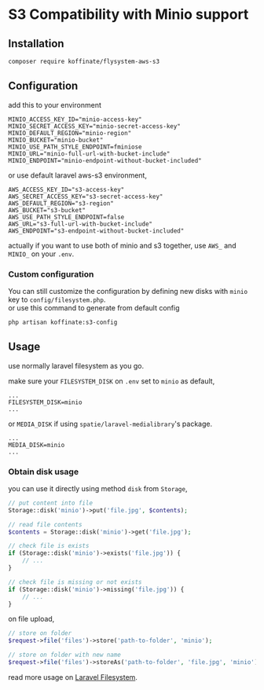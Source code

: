 # S3 Compatibility with Minio support 

## Installation
```bash
composer require koffinate/flysystem-aws-s3
```

## Configuration
add this to your environment
```dotenv
MINIO_ACCESS_KEY_ID="minio-access-key"
MINIO_SECRET_ACCESS_KEY="minio-secret-access-key"
MINIO_DEFAULT_REGION="minio-region"
MINIO_BUCKET="minio-bucket"
MINIO_USE_PATH_STYLE_ENDPOINT=fminiose
MINIO_URL="minio-full-url-with-bucket-include"
MINIO_ENDPOINT="minio-endpoint-without-bucket-included"
```
or use default laravel aws-s3 environment,
```dotenv
AWS_ACCESS_KEY_ID="s3-access-key"
AWS_SECRET_ACCESS_KEY="s3-secret-access-key"
AWS_DEFAULT_REGION="s3-region"
AWS_BUCKET="s3-bucket"
AWS_USE_PATH_STYLE_ENDPOINT=false
AWS_URL="s3-full-url-with-bucket-include"
AWS_ENDPOINT="s3-endpoint-without-bucket-included"
```
actually if you want to use both of minio and s3 together, use `AWS_` and `MINIO_` on your `.env`.

### Custom configuration
You can still customize the configuration by defining new disks with `minio` key to `config/filesystem.php`. \
or use this command to generate from default config
```bash
php artisan koffinate:s3-config
```

## Usage
use normally laravel filesystem as you go.

make sure your `FILESYSTEM_DISK` on `.env` set to `minio` as default,

```dotenv
...
FILESYSTEM_DISK=minio
...
```

or `MEDIA_DISK` if using `spatie/laravel-medialibrary`'s package.
```dotenv
...
MEDIA_DISK=minio
...
```

### Obtain disk usage
you can use it directly using method `disk` from `Storage`,

```php
// put content into file
Storage::disk('minio')->put('file.jpg', $contents);

// read file contents
$contents = Storage::disk('minio')->get('file.jpg');

// check file is exists
if (Storage::disk('minio')->exists('file.jpg')) {
    // ...
}

// check file is missing or not exists
if (Storage::disk('minio')->missing('file.jpg')) {
    // ...
}
```

on file upload,
```php
// store on folder
$request->file('files')->store('path-to-folder', 'minio');

// store on folder with new name
$request->file('files')->storeAs('path-to-folder', 'file.jpg', 'minio');
```

read more usage on [Laravel Filesystem](https://laravel.com/docs/filesystem).
